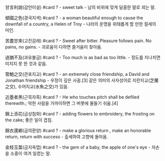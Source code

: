 甘言利說(감언이설) #card
?
	- sweet talk
	- 남의 비위에 맞게 달콤한 말로 꾀는 말.

傾國之色(경국지색) #card
?
	- a woman beautiful enough to cause the downfall of a country, a Helen of Troy
	- 나라의 운명을 위태롭게 할 만한 절세의 미인.

苦盡甘來(고진감래) #card
?
	- Sweet after bitter. Pleasure follows pain. No pains, no gains.
	- 괴로움이 다하면 즐거움이 찾아옴.

過猶不及(과유불급) #card
?
	- Too much is as bad as too little.
	- 정도를 지나치면 미치지 못 한 것과 같음.

管鮑之交(관포지교) #card
?
	- an extremely close friendship, a David and Jonathan friendship
	- 우정이 깊은 사귐.[3] 같은 의미의 사자성어로 지란지교(芝蘭之交), 수어지교(水魚之交)가 있음.

近墨者黑(근묵자흑) #card
?
	- He who touches pitch shall be defiled therewith.; 악한 사람을 가까이하면 그 버릇에 물들기 쉬움.[4]

錦上添花(금상첨화) #card
?
	- adding flowers to embroidery, the frosting on the cake; 좋은 일이 겹침.

錦衣還鄕(금의환양) #card
?
	- make a glorious return , make an honorable return, return with success
	- 출세하여 고향에 돌아옴.

金枝玉葉(금지옥엽) #card
?
	- the gem of a baby, the apple of one's eye
	- 자손을 소중이 여겨 일컫는 말.
